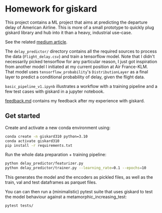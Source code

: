 # Homework for giskard

This project contains a ML project that aims at predicting the departure delay of American Airline.
This is more of a small prototype to quickly plug giskard library and hub into it than a heavy, industrial use-case.

See the related [medium article](https://medium.com/@raphael.pfister.00/debug-your-machine-learning-models-with-giskardai-a-quick-tour-on-model-robustness-993e383a2a35).

The `delay_predictor/` directory contains all the required sources to process the data (`Flight_delay.csv`) and train a tensorflow model.
Note that I didn't necessarily picked tensorflow for any particular reason, I just got inspiration from another model I initiated at my current position at Air France-KLM. That model uses `tensorflow_probability`'s `DistributionLayer` as a final layer to predict a conditional probability of delay, given the flight data.

`basic_pipeline_v1.ipynb` illustrates a workflow with a training pipeline and a few test cases with giskard in a jupyter notebook.

[feedback.md](./feedback.md) contains my feedback after my experience with giskard.

## Get started

Create and activate a new conda environment using:

```bash
conda create -n giskard310 python=3.10
conda activate giskard310
pip install -r requirements.txt
```

Run the whole data preparation + training pipeline:
```bash
python delay_predictor/featurizer.py
python delay_predictor/trainer.py --learning_rate=0.1 --epochs=10
```
This generates the model and the encoders as pickled files, as well as the train, val and test dataframes as parquet files.

You can can then run a (minimalistic) pytest suite that uses giskard to test the model behaviour against a metamorphic_increasing_test:
```bash
pytest tests/
```
